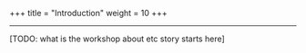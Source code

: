 +++
title = "Introduction"
weight = 10
+++

---

[TODO: what is the workshop about etc story starts here]
